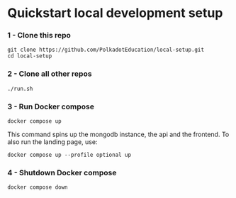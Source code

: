 # Quickstart local development setup

### 1 - Clone this repo
```
git clone https://github.com/PolkadotEducation/local-setup.git
cd local-setup
```

### 2 - Clone all other repos
```
./run.sh
```

### 3 - Run Docker compose
```
docker compose up
```

This command spins up the mongodb instance, the api and the frontend. To also run the landing page, use:
```
docker compose up --profile optional up
```

### 4 - Shutdown Docker compose
```
docker compose down
```

